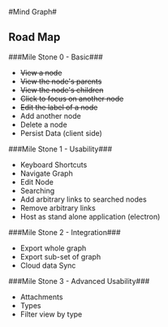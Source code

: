 #Mind Graph#
## Road Map ##
###Mile Stone 0 - Basic###
- ~~View a node~~
- ~~View the node's parents~~
- ~~View the node's children~~
- ~~Click to focus on another node~~
- ~~Edit the label of a node~~
- Add another node
- Delete a node
- Persist Data (client side)

###Mile Stone 1 - Usability###
- Keyboard Shortcuts
 - Navigate Graph
 - Edit Node
- Searching
- Add arbitrary links to searched nodes
- Remove arbitrary links
- Host as stand alone application (electron)

###Mile Stone 2 - Integration###
- Export whole graph
- Export sub-set of graph
- Cloud data Sync

###Mile Stone 3 - Advanced Usability###
- Attachments
- Types
- Filter view by type